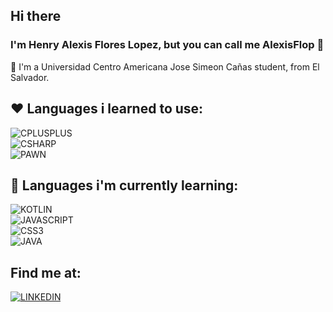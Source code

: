 ## Hi there
### I'm Henry Alexis Flores Lopez, but you can call me AlexisFlop 👋

🔹 I'm a Universidad Centro Americana Jose Simeon Cañas student, from El Salvador.

## ❤ Languages i learned to use:

![CPLUSPLUS](https://img.shields.io/badge/Console_Applications-007DDA?style=for-the-badge&logo=cplusplus&logoColor=5E97D0&labelColor=white)</br>
![CSHARP](https://img.shields.io/badge/Desktop_Applications-007DDA?style=for-the-badge&logo=csharp&logoColor=purple&labelColor=white)</br>
![PAWN](https://img.shields.io/badge/Pawn-San_Andreas_MultiPlayer_Developer-007DDA?style=for-the-badge&logo=pawno&logoColor=purple&labelColor=white)</br>

## 💙 Languages i'm currently learning:

![KOTLIN](https://img.shields.io/badge/Mobile_Applications-007DDA?style=for-the-badge&logo=kotlin&logoColor=purple&labelColor=white)</br>
![JAVASCRIPT](https://img.shields.io/badge/Web_Developer-007DDA?style=for-the-badge&logo=javascript&logoColor=F48131&labelColor=white)</br>
![CSS3](https://img.shields.io/badge/Web_Designer-007DDA?style=for-the-badge&logo=css3&logoColor=F48131&labelColor=white)</br>
![JAVA](https://img.shields.io/badge/Application_Developer-007DDA?style=for-the-badge&logo=java&logoColor=0474BB&labelColor=white)</br>

## Find me at:

[![LINKEDIN](https://img.shields.io/badge/Alexis_Flores-white?style=for-the-badge&logo=linkedin&logoColor=006A99&labelColor=white)](https://www.linkedin.com/in/alexis-flores-8ab774175/)
